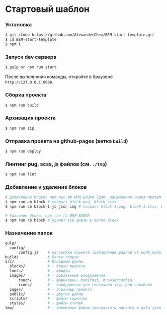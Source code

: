# Стартовый шаблон

### Установка

```bash
$ git clone https://github.com/AlexanderChev/BEM-start-template.git
$ cd BEM-start-template
$ npm i
```

### Запуск dev сервера

```bash
$ gulp or npm run start
```

После выполнения команды, откройте в браузере `http://127.0.0.1:8000`.

### Сборка проекта
```bash
$ npm run build
```

### Архивация проекта
```bash
$ npm run zip
```

### Отправка проекта на github-pages (ветка `build`)
```bash
$ npm run deploy
```

### Линтинг pug, scss, js файлов (см. `./tmp`) 
```bash
$ npm run lint
```
### Добавление и удаление блоков
```bash
# Добавление блока: npm run ab ИМЯ БЛОКА [доп. расширения через пробел + img]
$ npm run ab block # создаст block.pug, block.scss
$ npm run ab block-1 js json img # создаст block-1.pug, block-1.scss, block-1.js + папки data/block-1.json, images/

# Удаление блока: npm run rb ИМЯ БЛОКА
$ npm run rb block # удалит все файлы в папке block
```
### Назначение папок

```bash
gulp/
  config/
      config.js    # настройки проекта (добавление файлов из node_modules: изображения path.images, стили path.vendorStyles, скрипты path.vendorScripts, шрифты path.fonts) 
build/             # Папка сборки
src/               # Исходные файлы
  blocks/          # - блоки проекта
  fonts/           # - шрифты
  images/          # - добавочные изображения
      touch/       # - фавиконки, manifest, browserconfig
      icons/       # - изображения для генерации svg, png спрайтов
  pages/           # - страницы проекта
  public/          # - другие файлы
  scripts/         # - файлы скриптов
  styles/          # - файлы стилей
tmp/               # - временные файлы (результаты линтига и data.json для блоков)
```
